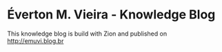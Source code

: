 # Éverton M. Vieira - Knowledge Blog

This knowledge blog is build with Zion and published on http://emuvi.blog.br
